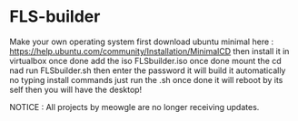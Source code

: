 # FLS-builder
Make your own operating system
first download ubuntu minimal here : https://help.ubuntu.com/community/Installation/MinimalCD
then install it in virtualbox once done add the iso FLSbuilder.iso once done mount the cd nad run FLSbuilder.sh
then enter the password it will build it automatically no typing install commands just run the .sh
once done it will reboot by its self then you will have the desktop!

NOTICE : All projects by meowgle are no longer receiving updates.
